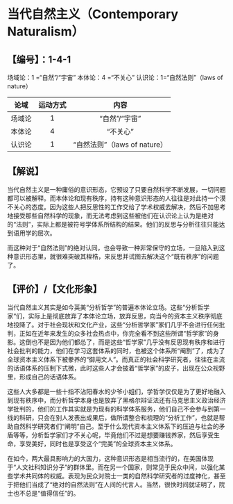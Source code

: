 # 当代自然主义（Contemporary Naturalism）
## 【编号】：1-4-1
场域论：1 =“自然”/“宇宙”
本体论：4 =“不关心”
认识论：1=“自然法则”（laws of nature）

| 论域 | 运动方式           | 内容 |
|:----:|:----------------:|:----:|
| 场域论   | 1| “自然”/“宇宙”   |
| 本体论   | 4|  “不关心”  |
| 认识论   |1 |  “自然法则”（laws of nature）  |

## 【解说】
当代自然主义是一种庸俗的意识形态，它预设了只要自然科学不断发展，一切问题都可以被解释。而本体论和现有秩序，持有这种意识形态的人往往是对此持一个漠不关心的态度。因为这些人把反思性的工作交给了学术权威去解决，然后不加思考地接受那些自然科学的现象，而无法考虑到这些被他们在认识论上认为是绝对的“法则”，实际上都是被符号学体系所结构的结果。他们的反思与分析往往只能达到语用学的层次。

而这种对于“自然法则”的绝对认同，也会导致一种非常保守的立场，一旦陷入到这种意识形态里，就很难突破其桎梏，来反思并试图去解决这个“既有秩序”的问题了。
## 【评价】/【文化形象】

当代自然主义其实是如今英美“分析哲学”的普遍本体论立场。这些“分析哲学家“们，实际上是彻底放弃了本体论立场，放弃反思，向当今的资本主义秩序彻底地投降了。对于社会现状和文化产业，这些“分析哲学家”家们几乎不会进行任何批判，正如在近年来发生的众多社会热点中，你完全看不到这些所谓“哲学家”的身影。这倒也不是因为他们都怂了，而是这些“哲学家”几乎没有反思现有秩序和进行社会批判的能力，他们在学习这套体系的同时，也被这个体系所“阉割”了，成为了全球资本主义体系下被豢养的“御用文人”。而真正的社会科学研究者，往往在主流的话语体系的压制下式微，此时这些人才会披着“哲学家”的皮子，出现在公众视野里，形成自己的话语体系。

这些人大多都是一些十指不沾阳春水的少爷小姐们，学哲学仅仅是为了更好地融入到现有秩序中，而分析哲学本身也是放弃了黑格尔辩证法还有马克思主义政治经济学批判的，他们的工作其实就是为现有的科学体系服务，他们自己不会参与到第一线的科研，只会在别人发表出成果后，做所谓整合和梳理的“分析工作”，也就是帮助自然科学研究者们“阐明”自己。至于什么现代资本主义体系下的压迫与社会的矛盾等等，分析哲学家们才不关心呢，毕竟他们不过是想要赚钱养家，然后享受生命，享受美好，同时也是享受这个“完美”的全球资本主义体系。

在如今，两大最具影响力的大国力，这种意识形态是相当流行的，在美国体现于“人文社科知识分子”的群体里。而在另一个国家，则常见于民众中间，以强化某些学术共同体的权威。表现为民众对院士一类的自然科学研究者的过度神化，甚至于把他们当成了“绝对的自然法则”在人间的代言人。当然，很快时间就证明了，院士也不总是“值得信任”的。

